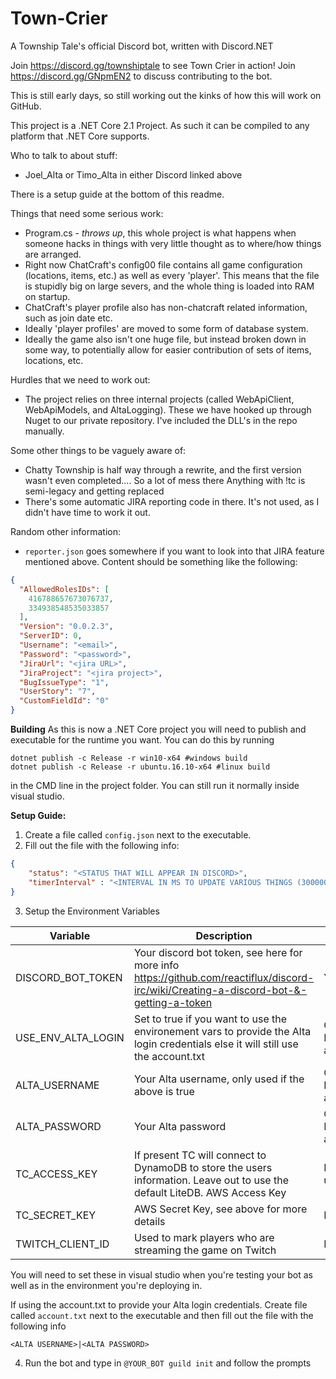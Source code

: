 # Town-Crier
A Township Tale's official Discord bot, written with Discord.NET

Join https://discord.gg/townshiptale to see Town Crier in action!
Join https://discord.gg/GNpmEN2 to discuss contributing to the bot.

This is still early days, so still working out the kinks of how this will work on GitHub.

This project is a .NET Core 2.1 Project. As such it can be compiled to any platform that .NET Core supports. 

Who to talk to about stuff:
- Joel_Alta or Timo_Alta in either Discord linked above

There is a setup guide at the bottom of this readme.

Things that need some serious work:
- 	Program.cs - *throws up*, this whole project is what happens when someone hacks in things with very little thought as to where/how things are arranged.
- 	Right now ChatCraft's config00 file contains all game configuration (locations, items, etc.) as well as every 'player'. This means that the file is stupidly big on large severs, and the whole thing is loaded into RAM on startup.
- 	ChatCraft's player profile also has non-chatcraft related information, such as join date etc.
- 	Ideally 'player profiles' are moved to some form of database system.
- 	Ideally the game also isn't one huge file, but instead broken down in some way, to potentially allow for easier contribution of sets of items, locations, etc.

Hurdles that we need to work out:
-	The project relies on three internal projects (called WebApiClient, WebApiModels, and AltaLogging).
	These we have hooked up through Nuget to our private repository. I've included the DLL's in the repo manually.
	
Some other things to be vaguely aware of:
-	Chatty Township is half way through a rewrite, and the first version wasn't even completed.... So a lot of mess there
	Anything with !tc is semi-legacy and getting replaced
-	There's some automatic JIRA reporting code in there. It's not used, as I didn't have time to work it out.
		
Random other information:
-	`reporter.json` goes somewhere if you want to look into that JIRA feature mentioned above.
	Content should be something like the following:

```json
{ 
  "AllowedRolesIDs": [ 
    416788657673076737, 
    334938548535033857 
  ], 
  "Version": "0.0.2.3", 
  "ServerID": 0, 
  "Username": "<email>", 
  "Password": "<password>", 
  "JiraUrl": "<jira URL>", 
  "JiraProject": "<jira project>", 
  "BugIssueType": "1", 
  "UserStory": "7", 
  "CustomFieldId": "0" 
}
```

**Building**
As this is now a .NET Core project you will need to publish and executable for the runtime you want. You can do this by running 
```
dotnet publish -c Release -r win10-x64 #windows build
dotnet publish -c Release -r ubuntu.16.10-x64 #linux build
```
in the CMD line in the project folder. You can still run it normally inside visual studio.


**Setup Guide:**
1. Create a file called `config.json` next to the executable. 
2. Fill out the file with the following info:
```json
{
	"status": "<STATUS THAT WILL APPEAR IN DISCORD>",
	"timerInterval" : "<INTERVAL IN MS TO UPDATE VARIOUS THINGS (300000 is a good default)>" 
}
```
3. Setup the Environment Variables

| Variable | Description | Required |
| --- | --- | --- |
| DISCORD_BOT_TOKEN | Your discord bot token, see here for more info https://github.com/reactiflux/discord-irc/wiki/Creating-a-discord-bot-&-getting-a-token | YES |
| USE_ENV_ALTA_LOGIN | Set to true if you want to use the environement vars to provide the Alta login credentials else it will still use the account.txt | Only if NOT using account.txt |
| ALTA_USERNAME | Your Alta username, only used if the above is true | Only if NOT using account.txt |
| ALTA_PASSWORD | Your Alta password | Only if NOT using account.txt |
| TC_ACCESS_KEY | If present TC will connect to DynamoDB to store the users information. Leave out to use the default LiteDB. AWS Access Key | NO, only if using DDB |
| TC_SECRET_KEY | AWS Secret Key, see above for more details | NO |
| TWITCH_CLIENT_ID | Used to mark players who are streaming the game on Twitch | NO |

You will need to set these in visual studio when you're testing your bot as well as in the environment you're deploying in. 

If using the account.txt to provide your Alta login credentials.
Create file called `account.txt` next to the executable and then fill out the file with the following info
```
<ALTA USERNAME>|<ALTA PASSWORD>
```

4. Run the bot and type in `@YOUR_BOT guild init` and follow the prompts

